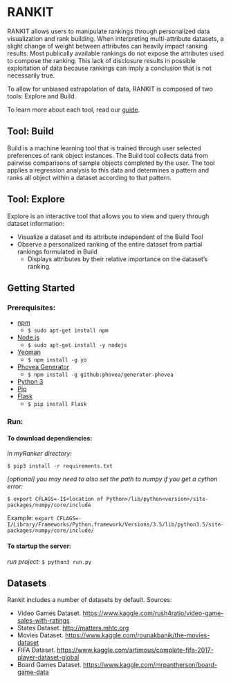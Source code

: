 # RANKIT

RANKIT allows users to manipulate rankings through personalized data visualization and rank building. When interpreting multi-attribute datasets, a slight change of weight between attributes can heavily impact ranking results. Most publically available rankings do not expose the attributes used to compose the ranking. This lack of disclosure results in possible exploitation of data because rankings can imply a conclusion that is not necessarily true.

To allow for unbiased extrapolation of data, RANKIT is composed of two tools: Explore and Build.

To learn more about each tool, read our [guide](https://github.com/RankerToolWebsite/myRanker/wiki).

## Tool: Build

Build is a machine learning tool that is trained through user selected preferences of rank object instances. The Build tool collects data from pairwise comparisons of sample objects completed by the user. The tool applies a regression analysis to this data and determines a pattern and ranks all object within a dataset according to that pattern.

## Tool: Explore

Explore is an interactive tool that allows you to view and query through dataset information:

- Visualize a dataset and its attribute independent of the Build Tool
- Observe a personalized ranking of the entire dataset from partial rankings formulated in Build 
	- Displays attributes by their relative importance on the dataset’s ranking

## Getting Started

### Prerequisites:

- [npm](https://www.npmjs.com/)
	- `$ sudo apt-get install npm`
- [Node.js](http://nodejs.org/)
	- `$ sudo apt-get install -y nodejs`
- [Yeoman](http://yeoman.io/)
	- `$ npm install -g yo`
- [Phovea Generator](https://github.com/phovea/generator-phovea)
	- `$ npm install -g github:phovea/generator-phovea`
- [Python 3](https://www.python.org)
- [Pip](https://pypi.python.org/pypi/pip)
- [Flask](http://flask.pocoo.org/)
	- `$ pip install Flask`


### Run: 

#### To download dependiencies:

*in myRanker directory:*

`$ pip3 install -r requirements.txt`

*[optional] you may need to also set the path to numpy if you get a cython error:*

`$ export CFLAGS=-I$<location of Python>/lib/python<version>/site-packages/numpy/core/include`

Example: `export CFLAGS=-I/Library/Frameworks/Python.framework/Versions/3.5/lib/python3.5/site-packages/numpy/core/include/`

#### To startup the server:

*run project:* `$ python3 run.py`

## Datasets

Rankit includes a number of datasets by default. Sources:
- Video Games Dataset. https://www.kaggle.com/rush4ratio/video-game-sales-with-ratings
- States Dataset. http://matters.mhtc.org
- Movies Dataset. https://www.kaggle.com/rounakbanik/the-movies-dataset
- FIFA Dataset. https://www.kaggle.com/artimous/complete-fifa-2017-player-dataset-global
- Board Games Dataset. https://www.kaggle.com/mrpantherson/board-game-data




